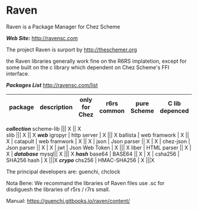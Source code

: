 # Raven
Raven is a Package Manager for Chez Scheme

***Web Site:*** http://ravensc.com

The project Raven is surport by http://theschemer.org


the Raven libraries generally work fine on the R6RS implatetion, except for some built on the c library which dependent on Chez Scheme's FFI interface. 


***Packages List***  http://ravensc.com/list

 package | description |  only for Chez | r6rs common | pure Scheme | C lib depenced
---------|-------------|----------------|-------------|-------------|----------------
***collection*** 
scheme-lib ||| X || X         
slib ||| X || X
***web***
igropyr | http server | X ||| X
ballista | web framwork | X || X |
catapult | web framwork | X || X |
json | Json parser || X | X |
chez-json | Json parser || X | X |
jwt | Json Web Token | X ||| X
liber | HTML parser || X | X |
***database***
mysql|| X ||| X 
***hash***
base64 | BASE64 || X | X |
csha256 | SHA256 hash | X |||X
***crypo***
chs256 | HMAC-SHA256 | X |||X



The principal developers are: guenchi, chclock

Nota Bene: We recommand the libraries of Raven files use .sc for disdiguesh the libraries of r5rs / r7rs small.

Manual: https://guenchi.gitbooks.io/raven/content/



